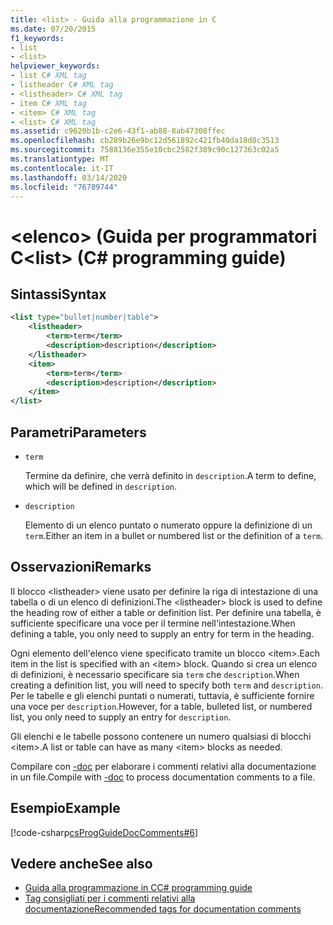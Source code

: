 ```yaml
---
title: <list> - Guida alla programmazione in C
ms.date: 07/20/2015
f1_keywords:
- list
- <list>
helpviewer_keywords:
- list C# XML tag
- listheader C# XML tag
- <listheader> C# XML tag
- item C# XML tag
- <item> C# XML tag
- <list> C# XML tag
ms.assetid: c9620b1b-c2e6-43f1-ab88-8ab47308ffec
ms.openlocfilehash: cb289b26e9bc12d561892c421fb40da18d8c3513
ms.sourcegitcommit: 7588136e355e10cbc2582f389c90c127363c02a5
ms.translationtype: MT
ms.contentlocale: it-IT
ms.lasthandoff: 03/14/2020
ms.locfileid: "76789744"
---
```

# <a name="list-c-programming-guide"></a><span data-ttu-id="cb2e8-102">\<elenco> (Guida per programmatori C</span><span class="sxs-lookup"><span data-stu-id="cb2e8-102">\<list> (C# programming guide)</span></span>

## <a name="syntax"></a><span data-ttu-id="cb2e8-103">Sintassi</span><span class="sxs-lookup"><span data-stu-id="cb2e8-103">Syntax</span></span>

```xml
<list type="bullet|number|table">
    <listheader>
        <term>term</term>
        <description>description</description>
    </listheader>
    <item>
        <term>term</term>
        <description>description</description>
    </item>
</list>
```

## <a name="parameters"></a><span data-ttu-id="cb2e8-104">Parametri</span><span class="sxs-lookup"><span data-stu-id="cb2e8-104">Parameters</span></span>

- `term`

  <span data-ttu-id="cb2e8-105">Termine da definire, che verrà definito in `description`.</span><span class="sxs-lookup"><span data-stu-id="cb2e8-105">A term to define, which will be defined in `description`.</span></span>

- `description`

  <span data-ttu-id="cb2e8-106">Elemento di un elenco puntato o numerato oppure la definizione di un `term`.</span><span class="sxs-lookup"><span data-stu-id="cb2e8-106">Either an item in a bullet or numbered list or the definition of a `term`.</span></span>
  
## <a name="remarks"></a><span data-ttu-id="cb2e8-107">Osservazioni</span><span class="sxs-lookup"><span data-stu-id="cb2e8-107">Remarks</span></span>

<span data-ttu-id="cb2e8-108">Il blocco \<listheader> viene usato per definire la riga di intestazione di una tabella o di un elenco di definizioni.</span><span class="sxs-lookup"><span data-stu-id="cb2e8-108">The \<listheader> block is used to define the heading row of either a table or definition list.</span></span> <span data-ttu-id="cb2e8-109">Per definire una tabella, è sufficiente specificare una voce per il termine nell'intestazione.</span><span class="sxs-lookup"><span data-stu-id="cb2e8-109">When defining a table, you only need to supply an entry for term in the heading.</span></span>

<span data-ttu-id="cb2e8-110">Ogni elemento dell'elenco viene specificato tramite un blocco \<item>.</span><span class="sxs-lookup"><span data-stu-id="cb2e8-110">Each item in the list is specified with an \<item> block.</span></span> <span data-ttu-id="cb2e8-111">Quando si crea un elenco di definizioni, è necessario specificare sia `term` che `description`.</span><span class="sxs-lookup"><span data-stu-id="cb2e8-111">When creating a definition list, you will need to specify both `term` and `description`.</span></span> <span data-ttu-id="cb2e8-112">Per le tabelle e gli elenchi puntati o numerati, tuttavia, è sufficiente fornire una voce per `description`.</span><span class="sxs-lookup"><span data-stu-id="cb2e8-112">However, for a table, bulleted list, or numbered list, you only need to supply an entry for `description`.</span></span>

<span data-ttu-id="cb2e8-113">Gli elenchi e le tabelle possono contenere un numero qualsiasi di blocchi \<item>.</span><span class="sxs-lookup"><span data-stu-id="cb2e8-113">A list or table can have as many \<item> blocks as needed.</span></span>

<span data-ttu-id="cb2e8-114">Compilare con [-doc](../../language-reference/compiler-options/doc-compiler-option.md) per elaborare i commenti relativi alla documentazione in un file.</span><span class="sxs-lookup"><span data-stu-id="cb2e8-114">Compile with [-doc](../../language-reference/compiler-options/doc-compiler-option.md) to process documentation comments to a file.</span></span>

## <a name="example"></a><span data-ttu-id="cb2e8-115">Esempio</span><span class="sxs-lookup"><span data-stu-id="cb2e8-115">Example</span></span>

[!code-csharp[csProgGuideDocComments#6](~/samples/snippets/csharp/VS_Snippets_VBCSharp/csProgGuideDocComments/CS/DocComments.cs#6)]

## <a name="see-also"></a><span data-ttu-id="cb2e8-116">Vedere anche</span><span class="sxs-lookup"><span data-stu-id="cb2e8-116">See also</span></span>

- [<span data-ttu-id="cb2e8-117">Guida alla programmazione in C</span><span class="sxs-lookup"><span data-stu-id="cb2e8-117">C# programming guide</span></span>](../index.md)
- [<span data-ttu-id="cb2e8-118">Tag consigliati per i commenti relativi alla documentazione</span><span class="sxs-lookup"><span data-stu-id="cb2e8-118">Recommended tags for documentation comments</span></span>](./recommended-tags-for-documentation-comments.md)

